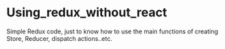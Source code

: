 # Using_redux_without_react
Simple Redux code, just to know how to use the main functions of creating Store, Reducer, dispatch actions..etc.


